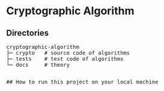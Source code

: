 # Cryptographic Algorithm

## Directories

<pre>
cryptographic-algorithm  
├─ crypto   # source code of algorithms
├─ tests    # test code of algorithms
└─ docs     # theory
<pre>

## How to run this project on your local machine

